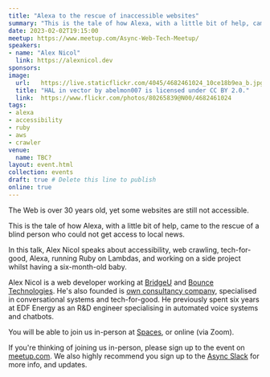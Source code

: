 ```yaml
---
title: "Alexa to the rescue of inaccessible websites"
summary: "This is the tale of how Alexa, with a little bit of help, came to the rescue of a blind person who could not get access to local news."
date: 2023-02-02T19:15:00
meetup: https://www.meetup.com/Async-Web-Tech-Meetup/
speakers:
- name: "Alex Nicol"
  link: https://alexnicol.dev
sponsors:
image:
  url:   https://live.staticflickr.com/4045/4682461024_10ce18b9ea_b.jpg
  title: "HAL in vector by abelmon007 is licensed under CC BY 2.0."
  link:  https://www.flickr.com/photos/80265839@N00/4682461024
tags:
- alexa
- accessibility
- ruby
- aws
- crawler
venue:
  name: TBC?
layout: event.html
collection: events
draft: true # Delete this line to publish
online: true
---
```


The Web is over 30 years old, yet some websites are still not accessible.

This is the tale of how Alexa, with a little bit of help, came to the rescue of a blind person who could not get access to local news.

In this talk, Alex Nicol speaks about accessibility, web crawling, tech-for-good, Alexa, running Ruby on Lambdas, and working on a side project whilst having a six-month-old baby.

Alex Nicol is a web developer working at [BridgeU](https://bridge-u.com/) and [Bounce Technologies](https://www.bouncetechnologies.com/). He's also founded is [own consultancy company](https://alexnicol.dev), specialised in conversational systems and tech-for-good. He previously spent six years at EDF Energy as an R&D engineer specialising in automated voice systems and chatbots.

You will be able to join us in-person at [Spaces](https://www.spacesworks.com/brighton/trafalgar-place/), or online (via Zoom).

If you're thinking of joining us in-person, please sign up to the event on [meetup.com](https://www.meetup.com/async-web-tech-meetup/events/288819953/). We also highly recommend you sign up to the [Async Slack](https://join.slack.com/t/asyncjs/shared_invite/zt-1aguxx86q-XjF_yWcFoJ8fyYYzoqgDaQ) for more info, and updates.
